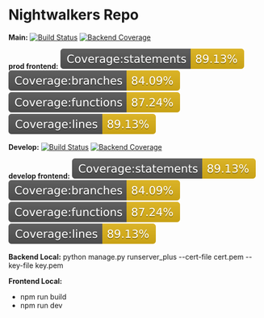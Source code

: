 # Nightwalkers Repo

**Main:** [![Build Status](https://app.travis-ci.com/gcivil-nyu-org/team2-wed-spring25.svg?token=qXXqQBVVz5xbzNpep8Jg&branch=main)](https://app.travis-ci.com/gcivil-nyu-org/team2-wed-spring25)
[![Backend Coverage](https://coveralls.io/repos/github/gcivil-nyu-org/team2-wed-spring25/badge.svg?branch=main)](https://coveralls.io/github/gcivil-nyu-org/team2-wed-spring25?branch=main)

**prod frontend:**
![Statements](https://raw.githubusercontent.com/damonc015/teambadges/main/badges/travis-jest/badge-statements.svg)
![Branches](https://raw.githubusercontent.com/damonc015/teambadges/main/badges/travis-jest/badge-branches.svg)
![Functions](https://raw.githubusercontent.com/damonc015/teambadges/main/badges/travis-jest/badge-functions.svg)
![Lines](https://raw.githubusercontent.com/damonc015/teambadges/main/badges/travis-jest/badge-lines.svg)

**Develop:** [![Build Status](https://app.travis-ci.com/gcivil-nyu-org/team2-wed-spring25.svg?token=qXXqQBVVz5xbzNpep8Jg&branch=develop)](https://app.travis-ci.com/gcivil-nyu-org/team2-wed-spring25)
[![Backend Coverage](https://coveralls.io/repos/github/gcivil-nyu-org/team2-wed-spring25/badge.svg?branch=develop)](https://coveralls.io/github/gcivil-nyu-org/team2-wed-spring25?branch=develop)

**develop frontend:**
![Statements](https://raw.githubusercontent.com/damonc015/teambadges/main/badges/travis-jest/badge-statements.svg)
![Branches](https://raw.githubusercontent.com/damonc015/teambadges/main/badges/travis-jest/badge-branches.svg)
![Functions](https://raw.githubusercontent.com/damonc015/teambadges/main/badges/travis-jest/badge-functions.svg)
![Lines](https://raw.githubusercontent.com/damonc015/teambadges/main/badges/travis-jest/badge-lines.svg)

<!-- test branch -->
<!-- **Travis-Jest Branch:** [![Build Status](https://app.travis-ci.com/gcivil-nyu-org/team2-wed-spring25.svg?token=qXXqQBVVz5xbzNpep8Jg&branch=travis-jest)](https://app.travis-ci.com/gcivil-nyu-org/team2-wed-spring25)

![Statements](https://raw.githubusercontent.com/damonc015/teambadges/main/badges/travis-jest/badge-statements.svg)
![Branches](https://raw.githubusercontent.com/damonc015/teambadges/main/badges/travis-jest/badge-branches.svg)
![Functions](https://raw.githubusercontent.com/damonc015/teambadges/main/badges/travis-jest/badge-functions.svg)
![Lines](https://raw.githubusercontent.com/damonc015/teambadges/main/badges/travis-jest/badge-lines.svg) -->

**Backend Local:** python manage.py runserver_plus --cert-file cert.pem --key-file key.pem

**Frontend Local:**

- npm run build
- npm run dev


